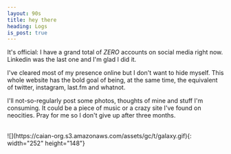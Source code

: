 ```yaml
---
layout: 90s
title: hey there
heading: Logs
is_post: true
---
```


It's official: I have a grand total of *ZERO* accounts on social media right
now. Linkedin was the last one and I'm glad I did it.

I've cleared most of my presence online but I don't want to hide myself. This
whole website has the bold goal of being, at the same time, the equivalent of
twitter, instagram, last.fm and whatnot.

I'll not-so-regularly post some photos, thoughts of mine and stuff I'm
consuming. It could be a piece of music or a crazy site I've found on
neocities. Pray for me so I don't give up after three months.

<br />
![](https://caian-org.s3.amazonaws.com/assets/gc/t/galaxy.gif){: width="252" height="148"}
